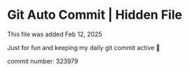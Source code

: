 # Git Auto Commit | Hidden File

This file was added Feb 12, 2025

Just for fun and keeping my daily git commit active 🤪

commit number: 323979
